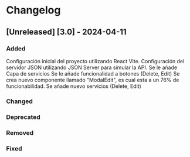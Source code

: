 # Changelog
## [Unreleased] [3.0] - 2024-04-11

### Added
Configuración inicial del proyecto utilizando React Vite.
Configuración del servidor JSON utilizando JSON Server para simular la API.
Se le añade Capa de servicios
Se le añade funcionalidad a botones (Delete, Edit)
Se crea nuevo componente llamado "ModalEdit", es cual esta a un 76% de funcionabilidad.
Se añade nuevo servicios (Delete, Edit)

### Changed

### Deprecated

### Removed

### Fixed

<!-- [0.1.0] - YYYY-MM-DD
Added
Componente principal para mostrar datos de la API simulada.
Funcionalidad para obtener y mostrar datos del servidor JSON.
Changed
Nada.
Deprecated
Nada.
Removed
Nada.
Fixed
Nada. -->
